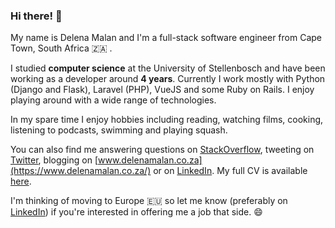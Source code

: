 ### Hi there! 👋

My name is Delena Malan and I'm a full-stack software engineer from
Cape Town, South Africa :south_africa: .

I studied **computer science** at the University of Stellenbosch and have been working as a 
developer around **4 years**. Currently I work mostly with Python (Django and Flask), Laravel (PHP), VueJS and some Ruby on Rails. I enjoy
playing around with a wide range of technologies.

In my spare time I enjoy hobbies including reading, watching films, cooking, listening to podcasts, swimming and playing squash.

You can also find me answering questions on [StackOverflow](https://stackoverflow.com/users/3486675/delena-malan),
  tweeting on 
  [Twitter](https://twitter.com/delenamalan), blogging on [www.delenamalan.co.za](https://www.delenamalan.co.za/) or on
  [LinkedIn](https://www.linkedin.com/in/delenamalan). My full CV is 
available [here](https://gist.github.com/delenamalan/4ae9986977e220fccdf665653db2b98c#file-delena-malan-cv-pdf).

I'm thinking of moving to Europe :eu: so let me know (preferably on [LinkedIn](https://www.linkedin.com/in/delenamalan)) if you're interested in offering me a job that side. :smile: 

<!--
**delenamalan/delenamalan** is a ✨ _special_ ✨ repository because its `README.md` (this file) appears on your GitHub profile.

Here are some ideas to get you started:

- 🔭 I’m currently working on ...
- 🌱 I’m currently learning ...
- 👯 I’m looking to collaborate on ...
- 🤔 I’m looking for help with ...
- 💬 Ask me about ...
- 📫 How to reach me: ...
- 😄 Pronouns: ...
- ⚡ Fun fact: ...
-->
